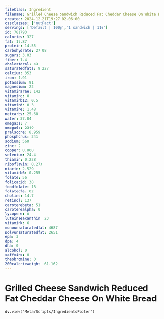 ```yaml
---
fileClass: Ingredient
filename: Grilled Cheese Sandwich Reduced Fat Cheddar Cheese On White Bread
created: 2024-12-21T19:27:02-06:00
cssclasses: ['nutFact']
servings: ['Default | 100g','1 sandwich | 116']
id: 781793
calories: 327
fat: 17.87
protein: 14.55
carbohydrate: 27.08
sugars: 3.03
fiber: 1.4
cholesterol: 43
saturatedfats: 9.227
calcium: 353
iron: 1.91
potassium: 91
magnesium: 22
vitaminarae: 142
vitaminc: 0
vitaminb12: 0.5
vitamind: 0.3
vitamine: 1.48
netcarbs: 25.68
water: 37.84
omega3s: 7
omega6s: 2349
pralscore: 8.959
phosphorus: 241
sodium: 560
zinc: 2
copper: 0.068
selenium: 24.4
thiamin: 0.228
riboflavin: 0.273
niacin: 2.529
vitaminb6: 0.255
folate: 56
folicacid: 38
foodfolate: 18
folatedfe: 82
choline: 14.7
retinol: 137
carotenebeta: 51
carotenealpha: 0
lycopene: 0
luteinzeaxanthin: 23
vitamink: 6
monounsaturatedfat: 4687
polyunsaturatedfat: 2651
epa: 3
dpa: 4
dha: 0
alcohol: 0
caffeine: 0
theobromine: 0
200calorieweight: 61.162
---
```


# Grilled Cheese Sandwich Reduced Fat Cheddar Cheese On White Bread

```dataviewjs
dv.view("Meta/Scripts/IngredientsFooter")
```
